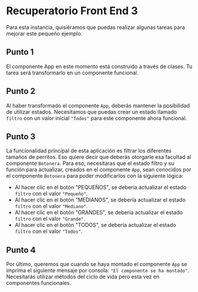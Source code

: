 # Recuperatorio Front End 3

Para esta instancia, quisiéramos que puedas realizar algunas tareas para mejorar este pequeño ejemplo.

## Punto 1

El componente App en este momento está construido a través de clases. Tu tarea será transformarlo en un componente funcional.

## Punto 2

Al haber transformado el componente `App`, deberás mantener la posibilidad de utilizar estados. Necesitamos que puedas crear un estado llamado `filtro` con un valor inicial `"Todos"` para este componente ahora funcional.

## Punto 3

La funcionalidad principal de esta aplicación es filtrar los diferentes tamaños de perritos. Eso quiere decir que deberás otorgarle esa facultad al componente `Botonera`. Para eso, necesitaras que el estado filtro y su función para actualizar, creados en el componente `App`, sean conocidos por el componente `Botonera` para poder modificarlos con la siguiente lógica:

- Al hacer clic en el botón "PEQUEÑOS", se debería actualizar el estado `filtro` con el valor `"Pequeño"`.
- Al hacer clic en el botón "MEDIANOS", se debería actualizar el estado `filtro` con el valor `"Mediano"`.
- Al hacer clic en el botón "GRANDES", se debería actualizar el estado `filtro` con el valor `"Grande"`.
- Al hacer clic en el botón "TODOS", se debería actualizar el estado `filtro` con el valor `"Todos"`.

## Punto 4

Por último, queremos que cuando se haya montado el componente `App` se imprima el siguiente mensaje por consola: `"El componente se ha montado"`. Necesitarás utilizar métodos del ciclo de vida pero esta vez en componentes funcionales.
